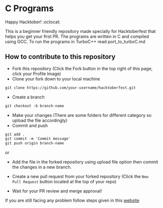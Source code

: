 # C Programs

Happy Hacktober! :octocat:

This is a beginner friendly repository made specially for Hacktoberfest that helps you get your first PR.
The programs are written in C and compiled using GCC. To run the programs in TurboC++ read port_to_turboC.md

## How to contribute to this repository

* Fork this repository (Click the Fork button in the top right of this page, click your Profile Image)
* Clone your fork down to your local machine

```markdown
git clone https://github.com/your-username/hacktoberfest.git
```

* Create a branch

```markdown
git checkout -b branch-name
```

* Make your changes (There are some folders for different category so upload the file accordingly)
* Commit and push

```markdown
git add .
git commit -m 'Commit message'
git push origin branch-name
```
or
* Add the file in the forked repository using upload file option then commit the changes in a new branch. 

* Create a new pull request from your forked repository (Click the `New Pull Request` button located at the top of your repo)
* Wait for your PR review and merge approval!

If you are still facing any problem follow steps given in this [website](https://thenewstack.io/getting-legit-with-git-and-github-your-first-pull-request/)


